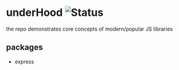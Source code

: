 # underHood ![Status](https://travis-ci.com/eLeontev/underHood.svg?branch=master)

the repo demonstrates core concepts of modern/popular JS libraries

## packages

-   express
